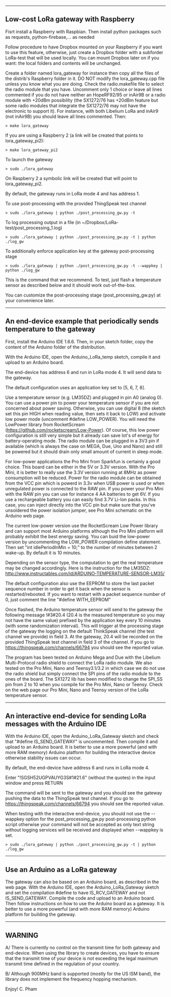 ------------------------------------
Low-cost LoRa gateway with Raspberry
------------------------------------

Fisrt install a Raspberry with Raspbian. Then install python packages such as requests, python-firebase,… as needed

Follow procedure to have Dropbox mounted on your Raspberry if you want to use this feature, otherwise, just create a Dropbox folder with a subforder LoRa-test that will be used locally. You can mount Dropbox later on if you want: the local folders and contents will be unchanged.

Create a folder named lora_gateway for instance then copy all the files of the distrib's Raspberry folder in it. DO NOT modify the lora_gateway.cpp file unless you know what you are doing. Check the radio.makefile file to select the radio module that you have. Uncomment only 1 choice or leave all lines commented if you do not have neither an HopeRF92/95 or inAir9B or a radio module with +20dBm possibility (the SX1272/76 has +20dBm feature but some radio modules that integrate the SX1272/76 may not have the electronic to support it). For instance, with both Libelium LoRa and inAir9 (not inAir9B) you should leave all lines commented. Then:

	> make lora_gateway

If you are using a Raspberry 2 (a link will be created that points to lora_gateway_pi2):

	> make lora_gateway_pi2

To launch the gateway

	> sudo ./lora_gateway

On Raspberry 2 a symbolic link will be created that will point to lora_gateway_pi2.

By default, the gateway runs in LoRa mode 4 and has address 1.

To use post-processing with the provided ThingSpeak test channel

	> sudo ./lora_gateway | python ./post_processing_gw.py -t

To log processing output in a file (in ~/Dropbox/LoRa-test/post_processing_1.log)

	> sudo ./lora_gateway | python ./post_processing_gw.py -t | python ./log_gw
	
To additionally enforce application key at the gateway post-processing stage

	> sudo ./lora_gateway | python ./post_processing_gw.py -t --wappkey | python ./log_gw

This is the command that we recommend. To test, just flash a temperature sensor as described below and it should work out-of-the-box.

You can customize the post-processing stage (post_processing_gw.py) at your convenience later.

------------------------------------------------------------------------
An end-device example that periodically sends temperature to the gateway
------------------------------------------------------------------------

First, install the Arduino IDE 1.6.6. Then, in your sketch folder, copy the content of the Arduino folder of the distribution.

With the Arduino IDE, open the Arduino_LoRa_temp sketch, compile it and upload to an Arduino board.

The end-device has address 6 and run in LoRa mode 4. It will send data to the gateway.

The default configuration uses an application key set to [5, 6, 7, 8].

Use a temperature sensor (e.g. LM35DZ) and plugged in pin A0 (analog 0). You can use a power pin to power your temperature sensor if you are not concerned about power saving. Otherwise, you can use digital 8 (the sketch set this pin HIGH when reading value, then sets it back to LOW) and activate low power mode (uncomment #define LOW_POWER). You will need the LowPower library from RocketScream (https://github.com/rocketscream/Low-Power). Of course, this low power configuration is still very simple but it already can save lot's of energy for battery-operating mode. The radio module can be plugged in a 3V3 pin if available (which is always the case on MEGA, Due, Uno and Nano) and still be powered but it should drain only small amount of current in sleep mode. 

For low-power applications the Pro Mini from Sparkfun is certainly a good choice. This board can be either in the 5V or 3.3V version. With the Pro Mini, it is better to really use the 3.3V version running at 8MHz as power consumption will be reduced. Power for the radio module can be obtained from the VCC pin which is powerd in 3.3v when USB power is used or when unregulated power is connected to the RAW pin. If you power your Pro Mini with the RAW pin you can use for instance 4 AA batteries to get 6V. If you use a rechargeable battery you can easily find 3.7V Li-Ion packs. In this case, you can inject directly into the VCC pin but make sure that you've unsoldered the power isolation jumper, see Pro Mini schematic on the Arduino web page.

The current low-power version use the RocketScream Low Power library and can support most Arduino platforms although the Pro Mini platform will probably exhibit the best energy saving. You can buid the low-power version by uncommenting the LOW_POWER compilation define statement. Then set "int idlePeriodInMin = 10;" to the number of minutes between 2 wake-up. By default it is 10 minutes.

Depending on the sensor type, the computation to get the real temperature may be changed accordingly. Here is the instruction for the LM35DZ: http://www.instructables.com/id/ARDUINO-TEMPERATURE-SENSOR-LM35/

The default configuration also use the EEPROM to store the last packet sequence number in order to get it back when the sensor is restarted/rebooted. If you want to restart with a packet sequence number of 0, just comment the line "#define WITH_EEPROM"

Once flashed, the Arduino temperature sensor will send to the gateway the following message \!#3#20.4 (20.4 is the measured temperature so you may not have the same value) prefixed by the application key every 10 minutes (with some randomization interval). This will trigger at the processing stage of the gateway the logging on the default ThinkSpeak channel (the test channel we provide) in field 3. At the gateway, 20.4 will be recorded on the provided ThingSpeak test channel in field 3 of the channel. If you go to https://thingspeak.com/channels/66794 you should see the reported value. 

The program has been tested on Arduino Mega and Due with the Libelium Multi-Protocol radio shield to connect the LoRa radio module. We also tested on the Pro Mini, Nano and Teensy3.1/3.2 in which case we do not use the radio shield but simply connect the SPI pins of the radio module to the ones of the board. The SX1272 lib has been modified to change the SPI_SS pin from 2 to 10 when you compile for the Pro Mini, Nano or Teensy. Check on the web page our Pro Mini, Nano and Teensy version of the LoRa temperature sensor.

------------------------------------------------------------------------
An interactive end-device for sending LoRa messages with the Arduino IDE
------------------------------------------------------------------------

With the Arduino IDE, open the Arduino_LoRa_Gateway sketch and check that "#define IS_SEND_GATEWAY" is uncommented. Then compile it and upload to an Arduino board. It is better to use a more powerful (and with more RAM memory) Arduino platform for building the interactive device otherwise stability issues can occur.

By default, the end-device have address 6 and runs in LoRa mode 4.

Enter "\!SGSH52UGPVAUYG3S#1#21.6" (without the quotes) in the input window and press RETURN

The command will be sent to the gateway and you should see the gateway pushing the data to the ThingSpeak test channel. If you go to https://thingspeak.com/channels/66794 you should see the reported value.

When testing with the interactive end-device, you should not use the --wappkey option for the post_processing_gw.py post-processing python script otherwise your command will not be accepted as only text string without logging services will be received and displayed when --wappkey is set.

	> sudo ./lora_gateway | python ./post_processing_gw.py -t | python ./log_gw

--------------------------------
Use an Arduino as a LoRa gateway
--------------------------------

The gateway can also be based on an Arduino board, as described in the web page. With the Arduino IDE, open the Arduino_LoRa_Gateway sketch and set the compilation #define to have IS_RCV_GATEWAY and not IS_SEND_GATEWAY. Compile the code and upload to an Arduino board. Then follow instructions on how to use the Arduino board as a gateway. It is better to use a more powerful (and with more RAM memory) Arduino platform for building the gateway.

-------
WARNING
-------

A/ There is currently no control on the transmit time for both gateway and end-device. When using the library to create devices, you have to ensure that the transmit time of your device is not exceeding the legal maximum transmit time defined in the regulation of your country.

B/ Although 900MHz band is supported (mostly for the US ISM band), the library does not implement the frequency hopping mechanism.


Enjoy!
C. Pham